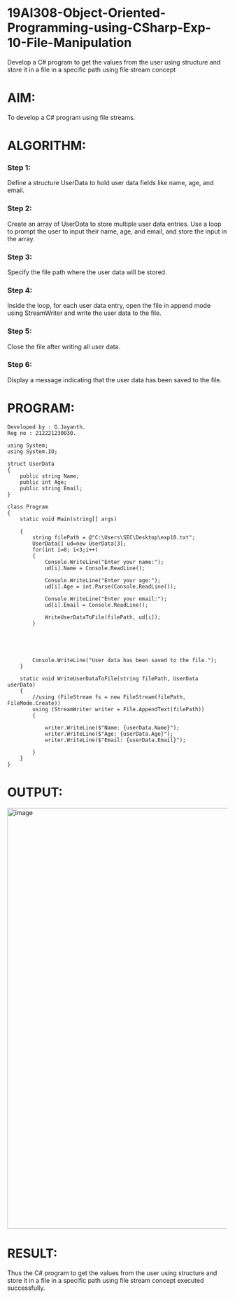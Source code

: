 # 19AI308-Object-Oriented-Programming-using-CSharp-Exp-10-File-Manipulation
Develop a C# program to get the values from the user using structure and store it in a file in a specific path using file stream concept

# AIM:
To develop a C# program using file streams.

# ALGORITHM:
### Step 1: 
Define a structure UserData to hold user data fields like name, age, and email.
### Step 2:
Create an array of UserData to store multiple user data entries. Use a loop to prompt the user to input their name, age, and email, and store the input in the array.
### Step 3: 
Specify the file path where the user data will be stored.
### Step 4: 
Inside the loop, for each user data entry, open the file in append mode using StreamWriter and write the user data to the file.
### Step 5:
Close the file after writing all user data.
### Step 6:
Display a message indicating that the user data has been saved to the file.

# PROGRAM:

```
Developed by : G.Jayanth.
Reg no : 212221230030.

```
```
using System;
using System.IO;

struct UserData
{
    public string Name;
    public int Age;
    public string Email;
}

class Program
{
    static void Main(string[] args)

    {
        string filePath = @"C:\Users\SEC\Desktop\exp10.txt";
        UserData[] ud=new UserData[3];
        for(int i=0; i<3;i++)
        {
            Console.WriteLine("Enter your name:");
            ud[i].Name = Console.ReadLine();

            Console.WriteLine("Enter your age:");
            ud[i].Age = int.Parse(Console.ReadLine());

            Console.WriteLine("Enter your email:");
            ud[i].Email = Console.ReadLine();

            WriteUserDataToFile(filePath, ud[i]);
        }  
        
        

       

        Console.WriteLine("User data has been saved to the file.");
    }

    static void WriteUserDataToFile(string filePath, UserData userData)
    {
        //using (FileStream fs = new FileStream(filePath, FileMode.Create))
        using (StreamWriter writer = File.AppendText(filePath))
        {
            
            writer.WriteLine($"Name: {userData.Name}");
            writer.WriteLine($"Age: {userData.Age}");
            writer.WriteLine($"Email: {userData.Email}");
            
        }
    }
}
```

# OUTPUT:

<img width="960" alt="image" src="https://github.com/JayanthYadav123/19AI308-Object-Oriented-Programming-using-CSharp-Exp-10-File-Manipulation/assets/94836154/dd5f23cb-177b-43d7-a9ea-c745a66b4812">


# RESULT:
Thus the C# program to get the values from the user using structure and store it in a file in a specific path using file stream concept executed successfully.
